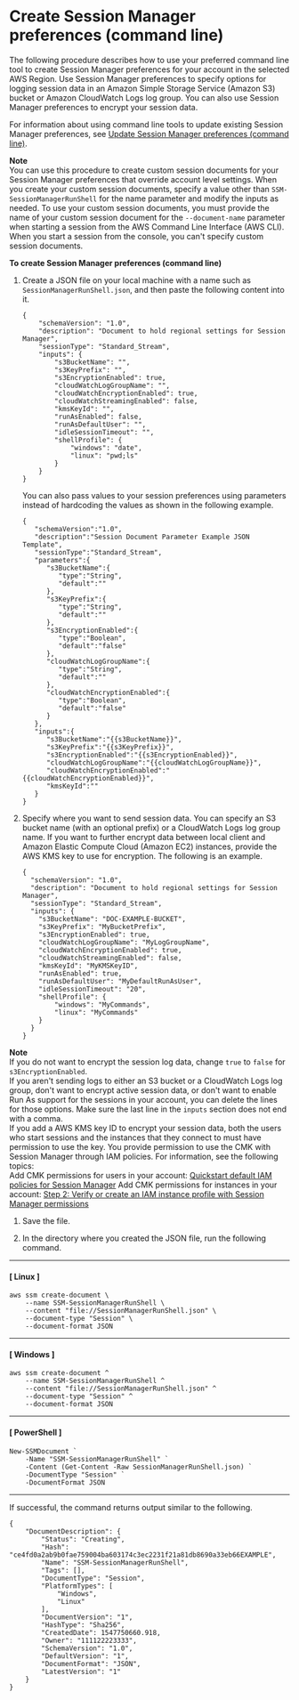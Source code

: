 # Create Session Manager preferences \(command line\)<a name="getting-started-create-preferences-cli"></a>

The following procedure describes how to use your preferred command line tool to create Session Manager preferences for your account in the selected AWS Region\. Use Session Manager preferences to specify options for logging session data in an Amazon Simple Storage Service \(Amazon S3\) bucket or Amazon CloudWatch Logs log group\. You can also use Session Manager preferences to encrypt your session data\.

For information about using command line tools to update existing Session Manager preferences, see [Update Session Manager preferences \(command line\)](getting-started-configure-preferences-cli.md)\.

**Note**  
You can use this procedure to create custom session documents for your Session Manager preferences that override account level settings\. When you create your custom session documents, specify a value other than `SSM-SessionManagerRunShell` for the name parameter and modify the inputs as needed\. To use your custom session documents, you must provide the name of your custom session document for the `--document-name` parameter when starting a session from the AWS Command Line Interface \(AWS CLI\)\. When you start a session from the console, you can't specify custom session documents\.

**To create Session Manager preferences \(command line\)**

1. Create a JSON file on your local machine with a name such as `SessionManagerRunShell.json`, and then paste the following content into it\.

   ```
   {
       "schemaVersion": "1.0",
       "description": "Document to hold regional settings for Session Manager",
       "sessionType": "Standard_Stream",
       "inputs": {
           "s3BucketName": "",
           "s3KeyPrefix": "",
           "s3EncryptionEnabled": true,
           "cloudWatchLogGroupName": "",
           "cloudWatchEncryptionEnabled": true,
           "cloudWatchStreamingEnabled": false,
           "kmsKeyId": "",
           "runAsEnabled": false,
           "runAsDefaultUser": "",
           "idleSessionTimeout": "",
           "shellProfile": {
               "windows": "date",
               "linux": "pwd;ls"
           }
       }
   }
   ```

   You can also pass values to your session preferences using parameters instead of hardcoding the values as shown in the following example\.

   ```
   {
      "schemaVersion":"1.0",
      "description":"Session Document Parameter Example JSON Template",
      "sessionType":"Standard_Stream",
      "parameters":{
         "s3BucketName":{
            "type":"String",
            "default":""
         },
         "s3KeyPrefix":{
            "type":"String",
            "default":""
         },
         "s3EncryptionEnabled":{
            "type":"Boolean",
            "default":"false"
         },
         "cloudWatchLogGroupName":{
            "type":"String",
            "default":""
         },
         "cloudWatchEncryptionEnabled":{
            "type":"Boolean",
            "default":"false"
         }
      },
      "inputs":{
         "s3BucketName":"{{s3BucketName}}",
         "s3KeyPrefix":"{{s3KeyPrefix}}",
         "s3EncryptionEnabled":"{{s3EncryptionEnabled}}",
         "cloudWatchLogGroupName":"{{cloudWatchLogGroupName}}",
         "cloudWatchEncryptionEnabled":"{{cloudWatchEncryptionEnabled}}",
         "kmsKeyId":""
      }
   }
   ```

1. Specify where you want to send session data\. You can specify an S3 bucket name \(with an optional prefix\) or a CloudWatch Logs log group name\. If you want to further encrypt data between local client and Amazon Elastic Compute Cloud \(Amazon EC2\) instances, provide the AWS KMS key to use for encryption\. The following is an example\.

   ```
   {
     "schemaVersion": "1.0",
     "description": "Document to hold regional settings for Session Manager",
     "sessionType": "Standard_Stream",
     "inputs": {
       "s3BucketName": "DOC-EXAMPLE-BUCKET",
       "s3KeyPrefix": "MyBucketPrefix",
       "s3EncryptionEnabled": true,
       "cloudWatchLogGroupName": "MyLogGroupName",
       "cloudWatchEncryptionEnabled": true,
       "cloudWatchStreamingEnabled": false,
       "kmsKeyId": "MyKMSKeyID",
       "runAsEnabled": true,
       "runAsDefaultUser": "MyDefaultRunAsUser",
       "idleSessionTimeout": "20",
       "shellProfile": {
           "windows": "MyCommands",
           "linux": "MyCommands"
       }
     }
   }
   ```
**Note**  
If you do not want to encrypt the session log data, change `true` to `false` for `s3EncryptionEnabled`\.  
If you aren't sending logs to either an S3 bucket or a CloudWatch Logs log group, don't want to encrypt active session data, or don't want to enable Run As support for the sessions in your account, you can delete the lines for those options\. Make sure the last line in the `inputs` section does not end with a comma\.  
If you add a AWS KMS key ID to encrypt your session data, both the users who start sessions and the instances that they connect to must have permission to use the key\. You provide permission to use the CMK with Session Manager through IAM policies\. For information, see the following topics:  
Add CMK permissions for users in your account: [Quickstart default IAM policies for Session Manager](getting-started-restrict-access-quickstart.md)
Add CMK permissions for instances in your account: [Step 2: Verify or create an IAM instance profile with Session Manager permissions](session-manager-getting-started-instance-profile.md)

1. Save the file\.

1. In the directory where you created the JSON file, run the following command\.

------
#### [ Linux ]

   ```
   aws ssm create-document \
       --name SSM-SessionManagerRunShell \
       --content "file://SessionManagerRunShell.json" \
       --document-type "Session" \
       --document-format JSON
   ```

------
#### [ Windows ]

   ```
   aws ssm create-document ^
       --name SSM-SessionManagerRunShell ^
       --content "file://SessionManagerRunShell.json" ^
       --document-type "Session" ^
       --document-format JSON
   ```

------
#### [ PowerShell ]

   ```
   New-SSMDocument `
       -Name "SSM-SessionManagerRunShell" `
       -Content (Get-Content -Raw SessionManagerRunShell.json) `
       -DocumentType "Session" `
       -DocumentFormat JSON
   ```

------

   If successful, the command returns output similar to the following\.

   ```
   {
       "DocumentDescription": {
           "Status": "Creating",
           "Hash": "ce4fd0a2ab9b0fae759004ba603174c3ec2231f21a81db8690a33eb66EXAMPLE",
           "Name": "SSM-SessionManagerRunShell",
           "Tags": [],
           "DocumentType": "Session",
           "PlatformTypes": [
               "Windows",
               "Linux"
           ],
           "DocumentVersion": "1",
           "HashType": "Sha256",
           "CreatedDate": 1547750660.918,
           "Owner": "111122223333",
           "SchemaVersion": "1.0",
           "DefaultVersion": "1",
           "DocumentFormat": "JSON",
           "LatestVersion": "1"
       }
   }
   ```
